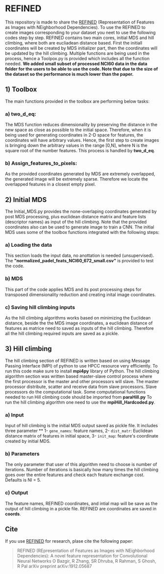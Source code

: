 # REFINED

This repository is made to share the [REFINED](https://arxiv.org/abs/1912.05687) (Representation of Features as Images with NEighborhood Dependencies). To use the REFINED to create images corresponding to your dataset you neet to use the following codes step by step. REFINED contains two main cores, initial MDS and hill climbing, where both are eucliadean distance based. First the initiall coordinates will be created by MDS initializer part, then the coordinates will be updated by the hill climbing. Multiple functions are being used in the process, hence a Toolpox.py is provided which includes all the function needed. 
**We added small subset of processed NCI60 data in the data folder for the users to be able to use the code. Note that due to the size of the dataset so the performance is much lower than the paper.**
## 1) Toolbox
The main functions provided in the toolbox are performing below tasks:
  ### a) two_d_eq:
  The MDS function reduces dimensionality by preserving the distance in the new space as close as possible to the initial space.  Therefore, when it is being used for generating coordinates in 2-D space for features, the coordinates will have arbitrary values. Hence, the first step to create images is bringing down the arbitrary values in the range [0,N], where N is the square root of the number features. This process is handled by **two_d_eq**.
### b) Assign_features_to_pixels:
As the provided coordinates generated by MDS are extremely overlapped, the generated image will be extremely sparse. Therefore we locate the overlapped features in a closest empty pixel.

## 2) Initial MDS
The Initial_MDS.py provides the none-overlaping coordinates generated by post MDS processing, plus euclidean distance matrix and feature lists (descriptor names) as input of the hill climbing. Note that the provided coordinates also can be used to generate image to train a CNN. The initial MDS uses some of the toolbox functions integrated with the following steps:

### a) Loading the data
This section loads the input data, no anottation is needed (unsupervised). The **"normalized_padel_feats_NCI60_672_small.csv"** is provided to test the code.

### b) MDS
This part of the code applies MDS and its post processing steps for transposed dimensionality reduction and creating inital image coordinates.

### c) Saving hill climbing inputs
As the hill climbing algorithms works based on minimizing the Euclidean distance, beside the the MDS image coordinates, a euclidean distance of features as matrice need to saved as inputs of the hill climbing. Therefore all the hill climbing required inputs are saved as a pickle.

## 3) Hill climbing
The hill climbing section of REFINED is written based on using Message Passing Interface (MPI) of python to use HPCC resource very efficiently. To run this code make sure to install **mpi4py** library of Python. The hill climbing algorithm section was written based master-slave control process where the first processor is the master and other processors will slave. The master processor distribute, scatter and receive data from slave processors. Slave processors do the computational task. Some computational functions needed to run Hill climbing code should be imported from **paraHill.py**
To run the hill climbing algorithm one need to use the **mpiHill_Hardcoded.py**. 

### a) Input
Input of hill climbing is the initial MDS output saved as pickle file. It includes three parameter ** 1- `gene_names`: feature names, 2- `dist_matr`: Euclidean distance matrix of features in initial space, 3- `init_map`: feature's coordinate created by initial MDS.

### b) Parameters
The only parameter that user of this algorithm need to choose is number of iterations. Number of iterations is basically how many times the hill climbing goes over the entire features and check each feature exchange cost. Defaults is NI = 5.

### c) Output
The feature names, REFINED coordinates, and intial map will be save as the output of hill climbing in a pickle file. REFINED are coordinates are saved in **coords**.

## Cite
If you use [REFINED](https://arxiv.org/abs/1912.05687) for research, plase cite the following paper:

> REFINED (REpresentation of Features as Images with NEighborhood Dependencies): A novel feature representation for Convolutional Neural Networks
O Bazgir, R Zhang, SR Dhruba, R Rahman, S Ghosh, R Pal
arXiv preprint arXiv:1912.05687

